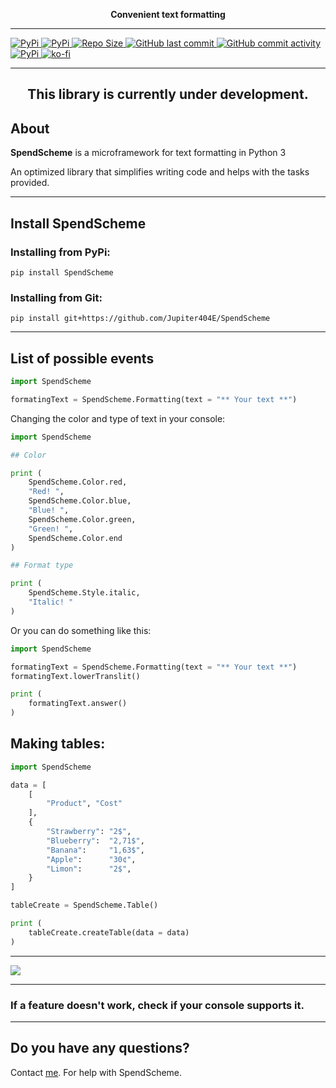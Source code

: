 <p align="center">
  <b>
    Convenient text formatting
  </b>
</p>

<hr>

<a href="https://pypi.org/project/SpendScheme/">
<img src="https://img.shields.io/pypi/v/SpendScheme?style=for-the-badge" alt="PyPi"/>
</a>
<a href="https://pypi.org/project/SpendScheme/">
<img src="https://img.shields.io/pypi/dm/SpendScheme?color=green&style=for-the-badge&label=downloads" alt="PyPi"/>
</a>
<a href="https://github.com/Jupiter404E/SpendScheme/" tabindex="-1">
<img src="https://img.shields.io/github/repo-size/Jupiter404E/SpendScheme?style=for-the-badge" alt="Repo Size"/>
</a>
<a href="https://github.com/Jupiter404E/SpendScheme/" tabindex="-1">
<img src="https://img.shields.io/github/last-commit/Jupiter404E/SpendScheme?style=for-the-badge" alt="GitHub last commit"/>
</a>
<a href="https://github.com/Jupiter404E/SpendScheme/" tabindex="-1">
<img src="https://img.shields.io/github/commit-activity/m/Jupiter404E/SpendScheme?style=for-the-badge" alt="GitHub commit activity"/>
</a>
<a href="https://pypi.org/project/SpendScheme/">
<img src="https://img.shields.io/badge/Page-PyPi-lightgrey?style=for-the-badge" alt="PyPi"/>
</a>
<a href="https://ko-fi.com/Jupiter404E">
<img src="https://img.shields.io/badge/Buy%20me-a%20coffee-ff69b4?style=for-the-badge", alt="ko-fi"/>
</a>

<hr>

<h2 align="center">
This library is currently under development.
</h2>

## About
<strong>SpendScheme</strong> is a microframework for text formatting in Python 3

An optimized library that simplifies writing code and helps with the tasks provided.

---
## Install SpendScheme

### Installing from PyPi:
```commandline
pip install SpendScheme
```
### Installing from Git:
```commandline
pip install git+https://github.com/Jupiter404E/SpendScheme
```

---

## List of possible events

```python
import SpendScheme

formatingText = SpendScheme.Formatting(text = "** Your text **")
```

Changing the color and type of text in your console:

```python
import SpendScheme

## Color

print (
    SpendScheme.Color.red,
    "Red! ",
    SpendScheme.Color.blue,
    "Blue! ",
    SpendScheme.Color.green,
    "Green! ",
    SpendScheme.Color.end
)

## Format type

print (
    SpendScheme.Style.italic,
    "Italic! "
)
```

Or you can do something like this:

```python
import SpendScheme

formatingText = SpendScheme.Formatting(text = "** Your text **")
formatingText.lowerTranslit()

print (
    formatingText.answer()
)
```

## Making tables:

```python
import SpendScheme

data = [
    [
        "Product", "Cost"
    ],
    {
        "Strawberry": "2$",
        "Blueberry":  "2,71$",
        "Banana":     "1,63$",
        "Apple":      "30¢", 
        "Limon":      "2$",
    }
]

tableCreate = SpendScheme.Table()

print (
    tableCreate.createTable(data = data)
)
```

---

<a href="https://github.com/Jupiter404E/SpendScheme/graphs/contributors">
  <img src="https://contrib.rocks/image?repo=Jupiter404E/SpendScheme" />
</a>

---
### If a feature doesn't work, check if your console supports it.
---

## Do you have any questions?

Сontact [me](https://discord.gg/). For help with SpendScheme.
